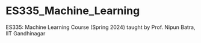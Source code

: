 # ES335_Machine_Learning
ES335: Machine Learning Course (Spring 2024) taught by Prof. Nipun Batra, IIT Gandhinagar
